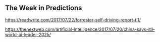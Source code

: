 ## The Week in Predictions

https://readwrite.com/2017/07/22/forrester-self-driving-report-tl1/

https://thenextweb.com/artificial-intelligence/2017/07/20/china-says-itll-world-ai-leader-2025/
